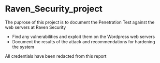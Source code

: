 # Raven_Security_project
The puprose of this project is to document the Penetration Test against the web servers at Raven Security

* Find any vulnerabilities and exploit them on the Wordpress web servers
* Document the results of the attack and recommendations for hardening the system

All credentials have been redacted from this report